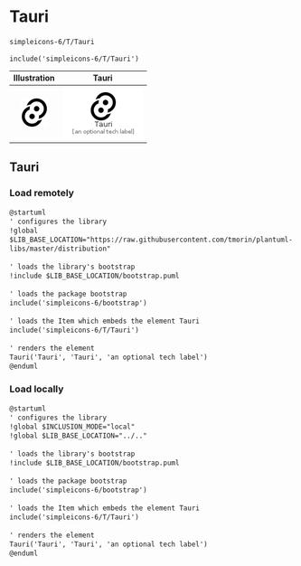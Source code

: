 # Tauri


```text
simpleicons-6/T/Tauri
```

```text
include('simpleicons-6/T/Tauri')
```



| Illustration | Tauri |
| :---: | :---: |
| ![illustration for Illustration](../../simpleicons-6/T/Tauri.png) | ![illustration for Tauri](../../simpleicons-6/T/Tauri.Local.png) |




## Tauri

### Load remotely
```plantuml
@startuml
' configures the library
!global $LIB_BASE_LOCATION="https://raw.githubusercontent.com/tmorin/plantuml-libs/master/distribution"

' loads the library's bootstrap
!include $LIB_BASE_LOCATION/bootstrap.puml

' loads the package bootstrap
include('simpleicons-6/bootstrap')

' loads the Item which embeds the element Tauri
include('simpleicons-6/T/Tauri')

' renders the element
Tauri('Tauri', 'Tauri', 'an optional tech label')
@enduml
```

### Load locally
```plantuml
@startuml
' configures the library
!global $INCLUSION_MODE="local"
!global $LIB_BASE_LOCATION="../.."

' loads the library's bootstrap
!include $LIB_BASE_LOCATION/bootstrap.puml

' loads the package bootstrap
include('simpleicons-6/bootstrap')

' loads the Item which embeds the element Tauri
include('simpleicons-6/T/Tauri')

' renders the element
Tauri('Tauri', 'Tauri', 'an optional tech label')
@enduml
```


